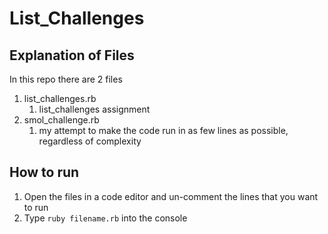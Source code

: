 # List_Challenges

## Explanation of Files

In this repo there are 2 files
1. list_challenges.rb
    1. list_challenges assignment
2. smol_challenge.rb
    1. my attempt to make the code run in as few lines as possible, regardless of complexity

## How to run

1. Open the files in a code editor and un-comment the lines that you want to run
2. Type `ruby filename.rb` into the console

